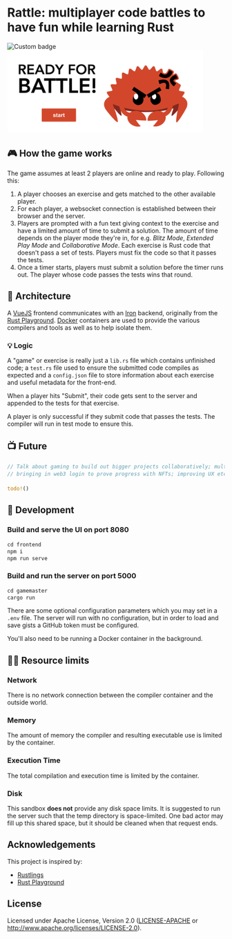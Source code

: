 # Rattle: multiplayer code battles to have fun while learning Rust

<img alt="Custom badge" src="https://img.shields.io/endpoint?label=I%20PLAY%20RATTLE%20%F0%9F%A6%80&logo=RUST&style=for-the-badge&url=https%3A%2F%2Frattlegamebadge.free.beeceptor.com%2Fbadge">

<img src="landing.png"  width="90%" height="30%">

## 🎮 How the game works

The game assumes at least 2 players are online and ready to play. Following this:

1. A player chooses an exercise and gets matched to the other available player.
1. For each player, a websocket connection is established between their browser and the server.
1. Players are prompted with a fun text giving context to the exercise and have a limited amount of time to submit a solution. The amount of time depends on the 
player mode they're in, for e.g. _Blitz Mode_, _Extended Play Mode_ and _Collaborative Mode_. Each exercise is Rust code that doesn't pass a set of tests. Players must fix the code so that it passes the tests. 
1. Once a timer starts, players must submit a solution before the timer runs out. The player whose code passes the tests wins that round.

## 🦀 Architecture

A [VueJS](https://vuejs.org/) frontend communicates with an [Iron](https://github.com/iron/iron)
backend, originally from the [Rust Playground](https://github.com/integer32llc/rust-playground). 
[Docker](https://www.docker.com/) containers are used to provide the various compilers and tools as well as to help isolate them. 

### 💡 Logic

A "game" or exercise is really just a `lib.rs` file which contains unfinished code; a `test.rs` file used to ensure the submitted code compiles as expected and a `config.json` file to store information about each exercise and useful metadata for the front-end.

When a player hits "Submit", their code gets sent to the server and appended to the tests for that exercise. 

A player is only successful if they submit code that passes the tests. The compiler will run in test mode to ensure this. 
## 📺 Future

```rust
// Talk about gaming to build out bigger projects collaboratively; multiple matches can be played at once; 
// bringing in web3 login to prove progress with NFTs; improving UX etc.

todo!()
```

## 🤖 Development

### Build and serve the UI on port 8080

```
cd frontend
npm i
npm run serve
```

### Build and run the server on port 5000

```
cd gamemaster
cargo run
```

There are some optional configuration parameters which you may set in a 
`.env` file. The server will run with no configuration, but in order 
to load and save gists a GitHub token must be configured.

You'll also need to be running a Docker container in the background.

## 🧑‍💻 Resource limits

### Network

There is no network connection between the compiler container and the
outside world.

### Memory

The amount of memory the compiler and resulting executable use is
limited by the container.

### Execution Time

The total compilation and execution time is limited by the container.

### Disk

This sandbox **does not** provide any disk space limits. It is
suggested to run the server such that the temp directory is
space-limited. One bad actor may fill up this shared space, but it
should be cleaned when that request ends.

## Acknowledgements

This project is inspired by:

* [Rustlings](https://github.com/rust-lang/rustlings)
* [Rust Playground](https://github.com/integer32llc/rust-playground)

## License

Licensed under Apache License, Version 2.0 ([LICENSE-APACHE](LICENSE-APACHE) or http://www.apache.org/licenses/LICENSE-2.0).